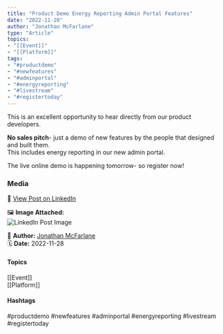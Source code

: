```yaml
---
title: "Product Demo Energy Reporting Admin Portal Features"  
date: "2022-11-28"  
author: "Jonathan McFarlane"  
type: "Article"  
topics:  
- "[[Event]]"  
- "[[Platform]]"   
tags:  
- "#productdemo"  
- "#newfeatures"  
- "#adminportal"  
- "#energyreporting"  
- "#livestream"  
- "#registertoday"  
---
```



This is an excellent opportunity to hear directly from our product developers.

**No sales pitch**- just a demo of new features by the people that designed and built them.  
This includes energy reporting in our new admin portal.

The live online demo is happening tomorrow- so register now!

### Media

🔗 [View Post on LinkedIn](https://www.linkedin.com/feed/update/urn:li:activity:7002793619040464896)  
  
🖼 **Image Attached:**  
![LinkedIn Post Image](https://media.licdn.com/dms/image/v2/D5612AQHo9c-P2loJjA/article-cover_image-shrink_423_752/article-cover_image-shrink_423_752/0/1669160102324?e=1747267200&v=beta&t=vIZCFUbJ1z3gBfCKLxQIdDiiHCpnZKoubJU1uIGWAw8)  
  
👤 **Author:** [Jonathan McFarlane](https://www.linkedin.com/in/jonathanmcfarlane/)  
🗓️ **Date:** 2022-11-28

#### Topics

[[Event]]  
[[Platform]]  

#### Hashtags

#productdemo #newfeatures #adminportal #energyreporting #livestream #registertoday